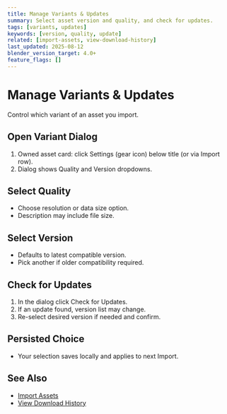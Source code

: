 ```yaml
---
title: Manage Variants & Updates
summary: Select asset version and quality, and check for updates.
tags: [variants, updates]
keywords: [version, quality, update]
related: [import-assets, view-download-history]
last_updated: 2025-08-12
blender_version_target: 4.0+
feature_flags: []
---
```


# Manage Variants & Updates

Control which variant of an asset you import.

## Open Variant Dialog
1. Owned asset card: click Settings (gear icon) below title (or via Import row).
2. Dialog shows Quality and Version dropdowns.

## Select Quality
- Choose resolution or data size option.
- Description may include file size.

## Select Version
- Defaults to latest compatible version.
- Pick another if older compatibility required.

## Check for Updates
1. In the dialog click Check for Updates.
2. If an update found, version list may change.
3. Re-select desired version if needed and confirm.

## Persisted Choice
- Your selection saves locally and applies to next Import.

## See Also
- [Import Assets](import-assets.md)
- [View Download History](view-download-history.md)
